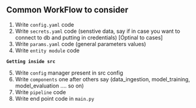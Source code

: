 ## Common WorkFlow to consider

1. Write `config.yaml` code
2. Write `secrets.yaml` code (senstive data, say if in case you want to connect to db and putting in credentials) [Optinal to cases]
3. Write `params.yaml` code (general parameters values)
4. Write `entity module` code

**`Getting inside src`**

5. Write `config` manager present in src config
6. Write `components` one after others say (data_ingestion, model_training, model_evaluation .... so on)
7. Write `pipeline` code
8. Write end point code in `main.py`
